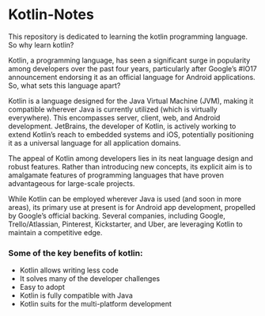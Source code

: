 # Kotlin-Notes

This repository is dedicated to learning the kotlin programming language. So why learn kotlin?

Kotlin, a programming language, has seen a significant surge in popularity among developers over the past four years, particularly after Google’s #IO17 announcement endorsing it as an official language for Android applications. So, what sets this language apart?

Kotlin is a language designed for the Java Virtual Machine (JVM), making it compatible wherever Java is currently utilized (which is virtually everywhere). This encompasses server, client, web, and Android development. JetBrains, the developer of Kotlin, is actively working to extend Kotlin’s reach to embedded systems and iOS, potentially positioning it as a universal language for all application domains.

The appeal of Kotlin among developers lies in its neat language design and robust features. Rather than introducing new concepts, its explicit aim is to amalgamate features of programming languages that have proven advantageous for large-scale projects.

While Kotlin can be employed wherever Java is used (and soon in more areas), its primary use at present is for Android app development, propelled by Google’s official backing. Several companies, including Google, Trello/Atlassian, Pinterest, Kickstarter, and Uber, are leveraging Kotlin to maintain a competitive edge.

### Some of the key benefits of kotlin:

- Kotlin allows writing less code
-  It solves many of the developer challenges
-  Easy to adopt
-  Kotlin is fully compatible with Java
-  Kotlin suits for the multi-platform development
